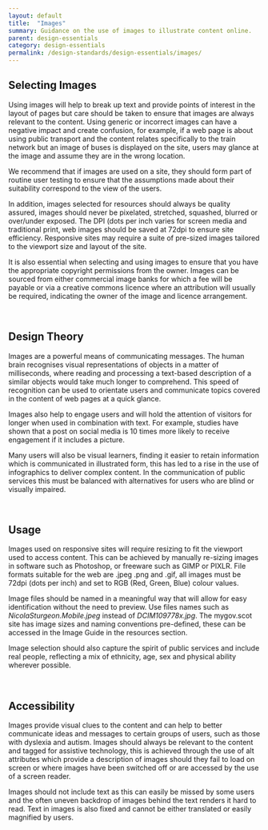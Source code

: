 ```yaml
---
layout: default
title:  "Images"
summary: Guidance on the use of images to illustrate content online.
parent: design-essentials
category: design-essentials
permalink: /design-standards/design-essentials/images/
---
```


## Selecting Images
Using images will help to break up text and provide points of interest in the layout of pages but care should be taken to ensure that images are always relevant to the content. Using generic or incorrect images can have a negative impact and create confusion, for example, if a web page is about using public transport and the content relates specifically to the train network but an image of buses is displayed on the site, users may glance at the image and assume they are in the wrong location.

We recommend that if images are used on a site, they should form part of routine user testing to ensure that the assumptions made about their suitability correspond to the view of the users.

In addition, images selected for resources should always be quality assured, images should never be pixelated, stretched, squashed, blurred or over/under exposed. The DPI (dots per inch varies for screen media and traditional print, web images should be saved at 72dpi to ensure site efficiency. Responsive sites may require a suite of pre-sized images tailored to the viewport size and layout of the site.

It is also essential when selecting and using images to ensure that you have the appropriate copyright permissions from the owner. Images can be sourced from either commercial image banks for which a fee will be payable or via a creative commons licence where an attribution will usually be required, indicating the owner of the image and licence arrangement.

<br>

## Design Theory
Images are a powerful means of communicating messages. The human brain recognises visual representations of objects in a matter of milliseconds, where reading and processing a text-based description of a similar objects would take much longer to comprehend. This speed of recognition can be used to orientate users and communicate topics covered in the content of web pages at a quick glance.

Images also help to engage users and will hold the attention of visitors for longer when used in combination with text. For example, studies have shown that a post on social media is 10 times more likely to receive engagement if it includes a picture.

Many users will also be visual learners, finding it easier to retain information which is communicated in illustrated form, this has led to a rise in the use of infographics to deliver complex content. In the communication of public services this must be balanced with alternatives for users who are blind or visually impaired.

<br>

## Usage
Images used on responsive sites will require resizing to fit the viewport used to access content. This can be achieved by manually re-sizing images in software such as Photoshop, or freeware such as GIMP or PIXLR. File formats suitable for the web are .jpeg .png and .gif, all images must be 72dpi (dots per inch) and set to RGB (Red, Green, Blue) colour values.

Image files should be named in a meaningful way that will allow for easy identification without the need to preview. Use files names such as _NicolaSturgeon.Mobile.jpeg_ instead of _DCIM109778x.jpg_. The mygov.scot site has image sizes and naming conventions pre-defined, these can be accessed in the Image Guide in the resources section.

Image selection should also capture the spirit of public services and include real people, reflecting a mix of ethnicity, age, sex and physical ability wherever possible.

<br>

## Accessibility
Images provide visual clues to the content and can help to better communicate ideas and messages to certain groups of users, such as those with dyslexia and autism. Images should always be relevant to the content and tagged for assistive technology, this is achieved through the use of alt attributes which provide a description of images should they fail to load on screen or where images have been switched off or are accessed by the use of a screen reader.

Images should not include text as this can easily be missed by some users and the often uneven backdrop of images behind the text renders it hard to read. Text in images is also fixed and cannot be either translated or easily magnified by users.
